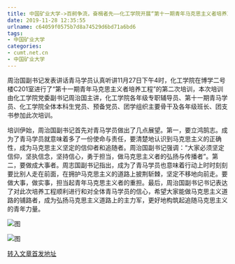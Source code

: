 ```yaml
---
title: 中国矿业大学->百舸争流，奋楫者先——化工学院开展“第十一期青年马克思主义者培养工程”第二次培训 | cumt.net.cn
date: 2019-11-28 12:35:55
urlname: c64059f0575b7d8a74529d6bd71a6bd6
tags: 
- 中国矿业大学
categories:
- cumt.net.cn
- 中国矿业大学
---
```

周治国副书记发表讲话青马学员认真听讲11月27日下午4时，化工学院在博学二号楼C201室进行了“第十一期青年马克思主义者培养工程”的第二次培训，本次培训由化工学院党委副书记周治国主讲，化工学院各年级专职辅导员、第十一期青马学员、化工学院全体本科生党员、预备党员、团学组织主要骨干及各年级班长、团支书参加此次培训。

培训伊始，周治国副书记首先对青马学员做出了几点展望。第一，要立鸿鹄志。成为了青马学员就意味着多了一份使命与责任，要清楚地认识到马克思主义的正确性，成为马克思主义坚定的信仰者和追随者。周治国副书记强调：“大家必须坚定信仰，坚执信念，坚持信心，勇于担当，做马克思主义者的弘扬与传播者”。第二，要做成大事者。周志国副书记指出，成为了青马学员也意味着行动上时时刻刻要比别人走在前面，在拥护马克思主义的道路上披荆斩棘，坚定不移地向前走。要做大事，做实事，担当起青年马克思主义者的重担。最后，周治国副书记书记表达了对此次培养工程顺利进行和对全体青马学员的信心，希望大家能做马克思主义道路的铺路者，成为弘扬马克思主义道路上的主力军，更好地构筑起追随马克思主义的青年力量。

![图](http://xwzx.cumt.edu.cn/_upload/article/images/e7/89/84d8ad41461ba008d69b044ae19b/5c256253-93d8-4c98-9484-e34b4b538d5b.jpg)

![图](http://xwzx.cumt.edu.cn/_upload/article/images/e7/89/84d8ad41461ba008d69b044ae19b/ce670839-3037-4c1b-980d-48733508c180.jpg)

[转入文章首发地址](http://xwzx.cumt.edu.cn/6a/cf/c523a551631/page.htm)